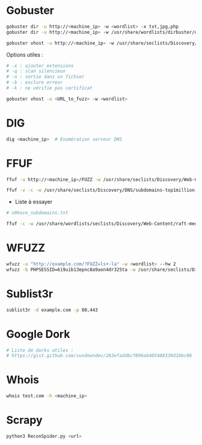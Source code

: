 # Gobuster

```bash
gobuster dir -u http://<machine_ip> -w <wordlist> -x txt,jpg,php
gobuster dir -u http://<machine_ip> -w /usr/share/wordlists/dirbuster/directory-list-lowercase-2.3-medium.txt -x txt,jpg,php,js,html

gobuster vhost -u http://<machine_ip> -w /usr/share/seclists/Discovery/DNS/subdomains-top1million-110000.txt -t 60 --append-domain
```

Options utiles :

```bash
# -x : ajouter extensions
# -q : scan silencieux
# -o : sortie dans un fichier
# -b : exclure erreur
# -k : ne vérifie pas certificat
```

```bash
gobuster vhost -u <URL_to_fuzz> -w <wordlist>
```

# DIG

```bash
dig <machine_ip>  # Enumération serveur DNS
```

# FFUF

```bash
ffuf -u http://<machine_ip>/FUZZ -w /usr/share/seclists/Discovery/Web-Content/big.txt

ffuf -v -c -w /usr/share/seclists/Discovery/DNS/subdomains-top1million-110000.txt -u http://test.com -t 50 -H "Host: FUZZ.test.com" -fw 3499
```

- Liste à essayer

```bash
# n0kovo_subdomains.txt
```

```bash
ffuf -c -w /usr/share/wordlists/seclists/Discovery/Web-Content/raft-medium-directories.txt -u http://itrc.ssg.htb/?page=FUZZ -b "PHPSESSID=9d8f0d53fe02af65d4058f0777d73103" -recursion -fs 3120
```

# WFUZZ

```bash
wfuzz -u "http://example.com/?FUZZ=ls+-la" -w <wordlist> --hw 2
wfuzz -b PHPSESSID=619uib13epnc8a9aon4dr325ta -w /usr/share/seclists/Discovery/Web-Content/api/objects.txt --hw 1052 http://admin.holo.live/dashboard.php?FUZZ=id
```

# Sublist3r

```bash
sublist3r -d example.com -p 80,443
```

# Google Dork

```bash
# Liste de dorks utiles :
# https://gist.github.com/sundowndev/283efaddbcf896ab405488330d1bbc06
```

# Whois

```bash
whois test.com -h <machine_ip>
```

# Scrapy

```bash
python3 ReconSpider.py <url>
```